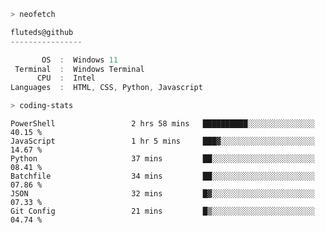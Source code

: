 ```zsh
> neofetch
```

<!--align="left" src="https://github.com/fluteds.png" alt="logo.png" width="200"/>-->

```csharp
fluteds@github
----------------

       OS  :  Windows 11
 Terminal  :  Windows Terminal
      CPU  :  Intel
Languages  :  HTML, CSS, Python, Javascript
```

```zsh
> coding-stats
```

<!--START_SECTION:waka-->

```text
PowerShell                 2 hrs 58 mins   ██████████░░░░░░░░░░░░░░░   40.15 %
JavaScript                 1 hr 5 mins     ███▓░░░░░░░░░░░░░░░░░░░░░   14.67 %
Python                     37 mins         ██░░░░░░░░░░░░░░░░░░░░░░░   08.41 %
Batchfile                  34 mins         ██░░░░░░░░░░░░░░░░░░░░░░░   07.86 %
JSON                       32 mins         █▓░░░░░░░░░░░░░░░░░░░░░░░   07.33 %
Git Config                 21 mins         █▒░░░░░░░░░░░░░░░░░░░░░░░   04.74 %
```

<!--END_SECTION:waka-->
